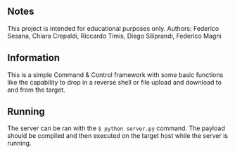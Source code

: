 ## Notes
This project is intended for educational purposes only. 
Authors: Federico Sesana, Chiara Crepaldi, Riccardo Timis, Diego Siliprandi, Federico Magni

## Information
This is a simple Command & Control framework with some basic functions like the capability to drop in a reverse shell or file upload and download to and from the target. 

## Running
The server can be ran with the `$ python server.py` command. The payload should be compiled and then executed on the target host while the server is running. 